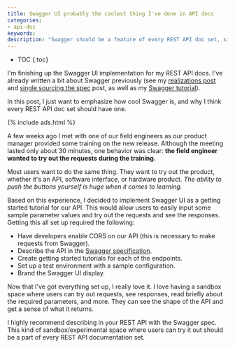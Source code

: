 ```yaml
---
title: Swagger UI probably the coolest thing I've done in API docs
categories:
- api-doc
keywords:
description: "Swagger should be a feature of every REST API doc set, since it connects with the user's primary desire to try out a product in order to learn it."
---
```


* TOC
{:toc}

I'm finishing up the Swagger UI implementation for my REST API docs. I've already written a bit about Swagger previously (see my [realizations post](/2015/12/10/ten-realizations-using-swagger-and-swagger-ui/) and [single sourcing the spec](/2015/12/03/overcoming-doc-fragmentation-with-swagger-spec/) post, as well as my [Swagger tutorial](/learnapidoc/pubapis_swagger.html)).

In this post, I just want to emphasize how cool Swagger is, and why I think every REST API doc set should have one.

{% include ads.html %}

A few weeks ago I met with one of our field engineers as our product manager provided some training on the new release. Although the meeting lasted only about 30 minutes, one behavior was clear: **the field engineer wanted to try out the requests during the training.**

Most users want to do the same thing. They want to try out the product, whether it's an API, software interface, or hardware product. *The ability to push the buttons yourself is huge when it comes to learning.*

Based on this experience, I decided to implement Swagger UI as a getting started tutorial for our API. This would allow users to easily input some sample parameter values and try out the requests and see the responses. Getting this all set up required the following:

* Have developers enable CORS on our API (this is necessary to make requests from Swagger).
* Describe the API in the [Swagger specification](http://swagger.io/specification/).
* Create getting started tutorials for each of the endpoints.
* Set up a test environment with a sample configuration.
* Brand the Swagger UI display.

Now that I've got everything set up, I really love it. I love having a sandbox space where users can try out requests, see responses, read briefly about the required parameters, and more. They can see the shape of the API and get a sense of what it returns.

I highly recommend describing in your REST API with the Swagger spec. This kind of sandbox/experimental space where users can try it out should be a part of every REST API documentation set.
